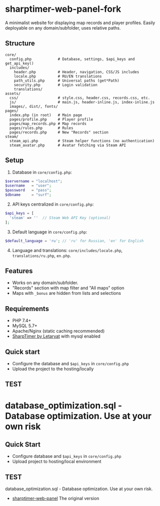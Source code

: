 # sharptimer-web-panel-fork

A minimalist website for displaying map records and player profiles. Easily deployable on any domain/subfolder, uses relative paths.

## Structure
```
core/
  config.php            # Database, settings, $api_keys and get_api_key()
  includes/
    header.php          # Header, navigation, CSS/JS includes
    locale.php          # RU/EN translations
    path_utils.php      # Universal paths (get*Path)
    security.php        # Login validation
    translations/
assets/
  css/                  # style.css, header.css, records.css, etc.
  js/                   # main.js, header-inline.js, index-inline.js
  images/, dist/, fonts/
pages/
  index.php (in root)   # Main page
  pages/profile.php     # Player profile
  pages/map_records.php # Map records
  pages/rules.php       # Rules
  pages/records.php     # New "Records" section
steam/
  steam_api.php         # Steam helper functions (no authentication)
  steam_avatar.php      # Avatar fetching via Steam API
```

## Setup
1) Database in `core/config.php`:
```php
$servername = "localhost";
$username   = "user";
$password   = "pass";
$dbname     = "surf";
```
2) API keys centralized in `core/config.php`:
```php
$api_keys = [
  'steam' => ''  // Steam Web API Key (optional)
];
```
3) Default language in `core/config.php`:
```php
$default_language = 'ru'; // 'ru' for Russian, 'en' for English
```
4) Language and translations: `core/includes/locale.php`, `translations/ru.php`, `en.php`.

## Features
- Works on any domain/subfolder.
- "Records" section with map filter and "All maps" option
- Maps with `_bonus` are hidden from lists and selections

## Requirements
- PHP 7.4+
- MySQL 5.7+
- Apache/Nginx (static caching recommended)
- [SharpTimer by Letaryat](https://github.com/Letaryat/poor-sharptimer/tree/dev) with mysql enabled

## Quick start
- Configure the database and `$api_keys` in `core/config.php`
- Upload the project to the hosting/locally

## TEST
database_optimization.sql - Database optimization. Use at your own risk
=======
## Quick Start
- Configure database and `$api_keys` in `core/config.php`
- Upload project to hosting/local environment

## TEST
database_optimization.sql - Database optimization. Use at your own risk.

- [sharptimer-web-panel](https://github.com/Letaryat/sharptimer-web-panel) The original version
